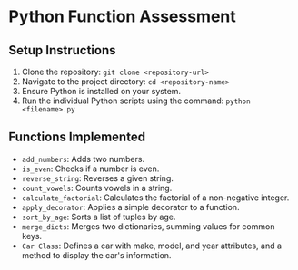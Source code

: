# Python Function Assessment

## Setup Instructions
1. Clone the repository: `git clone <repository-url>`
2. Navigate to the project directory: `cd <repository-name>`
3. Ensure Python is installed on your system.
4. Run the individual Python scripts using the command: `python <filename>.py`

## Functions Implemented
- `add_numbers`: Adds two numbers.
- `is_even`: Checks if a number is even.
- `reverse_string`: Reverses a given string.
- `count_vowels`: Counts vowels in a string.
- `calculate_factorial`: Calculates the factorial of a non-negative integer.
- `apply_decorator`: Applies a simple decorator to a function.
- `sort_by_age`: Sorts a list of tuples by age.
- `merge_dicts`: Merges two dictionaries, summing values for common keys.
- `Car Class`: Defines a car with make, model, and year attributes, and a method to display the car's information.
